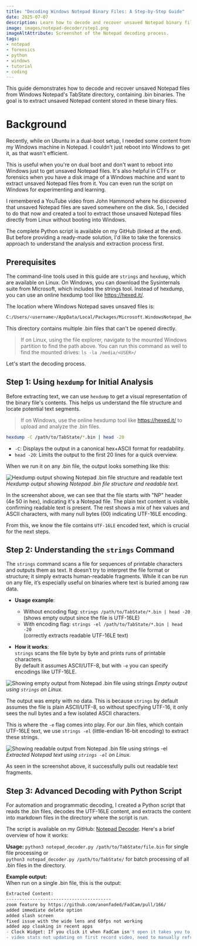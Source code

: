 ```yaml
---
title: "Decoding Windows Notepad Binary Files: A Step-by-Step Guide"
date: 2025-07-07
description: Learn how to decode and recover unsaved Notepad binary files. This guide covers forensic analysis, command-line tools, and a Python script to extract UTF-16LE encoded content from dual-boot setups or disk images.
image: images/notepad-decoder/step1.png
imageAltAttribute: Screenshot of the Notepad decoding process.
tags:
- notepad
- forensics
- python
- windows
- tutorial
- coding
---
```


This guide demonstrates how to decode and recover unsaved Notepad files from Windows Notepad's TabState directory, containing .bin binaries. The goal is to extract unsaved Notepad content stored in these binary files.

# Background

Recently, while on Ubuntu in a dual-boot setup, I needed some content from my Windows machine in Notepad. I couldn't just reboot into Windows to get it, as that wasn't efficient.

This is useful when you're on dual boot and don't want to reboot into Windows just to get unsaved Notepad files. It's also helpful in CTFs or forensics when you have a disk image of a Windows machine and want to extract unsaved Notepad files from it. You can even run the script on Windows for experimenting and learning.

I remembered a YouTube video from John Hammond where he discovered that unsaved Notepad files are saved somewhere on the disk. So, I decided to do that now and created a tool to extract those unsaved Notepad files directly from Linux without booting into Windows.

The complete Python script is available on my GitHub (linked at the end). But before providing a ready-made solution, I'd like to take the forensics approach to understand the analysis and extraction process first.

## Prerequisites

The command-line tools used in this guide are `strings` and `hexdump`, which are available on Linux. On Windows, you can download the Sysinternals suite from Microsoft, which includes the strings tool. Instead of hexdump, you can use an online hexdump tool like https://hexed.it/.

The location where Windows Notepad saves unsaved files is:
```zsh
C:/Users/<username>/AppData/Local/Packages/Microsoft.WindowsNotepad_8wekyb3d8bbwe/LocalState/TabState/
```

This directory contains multiple .bin files that can't be opened directly.
> If on Linux, using the file explorer, navigate to the mounted Windows partition to find the path above. You can run this command as well to find the mounted drives: `ls -la /media/<USER>/`

Let's start the decoding process.


## Step 1: Using `hexdump` for Initial Analysis

Before extracting text, we can use `hexdump` to get a visual representation of the binary file's contents. This helps us understand the file structure and locate potential text segments.
> If on Windows, use the online hexdump tool like https://hexed.it/ to upload and analyze the .bin files.

```zsh
hexdump -C /path/to/TabState/*.bin | head -20
```
- `-C`: Displays the output in a canonical hex+ASCII format for readability.
- `head -20`: Limits the output to the first 20 lines for a quick overview.

When we run it on any .bin file, the output looks something like this:

![Hexdump output showing Notepad .bin file structure and readable text](/images/notepad-decoder/step1.png)
*Hexdump output showing Notepad .bin file structure and readable text.*

In the screenshot above, we can see that the file starts with "NP" header (4e 50 in hex), indicating it's a Notepad file. The plain text content is visible, confirming readable text is present. The rest shows a mix of hex values and ASCII characters, with many null bytes (00) indicating UTF-16LE encoding.

From this, we know the file contains `UTF-16LE` encoded text, which is crucial for the next steps.

## Step 2: Understanding the `strings` Command

The `strings` command scans a file for sequences of printable characters and outputs them as text. It doesn’t try to interpret the file format or structure; it simply extracts human-readable fragments. While it can be run on any file, it’s especially useful on binaries where text is buried among raw data.

- **Usage example**:  
  - Without encoding flag: `strings /path/to/TabState/*.bin | head -20`  
    (shows empty output since the file is UTF-16LE)  
  - With encoding flag: `strings -el /path/to/TabState/*.bin | head -20`  
    (correctly extracts readable UTF-16LE text)  

- **How it works**:  
  `strings` scans the file byte by byte and prints runs of printable characters.  
  By default it assumes ASCII/UTF-8, but with `-e` you can specify encodings like UTF-16LE.

![Showing empty output from Notepad .bin file using `strings`](/images/notepad-decoder/step2.png)
*Empty output using `strings` on Linux.*

The output was empty with no data. This is because `strings` by default assumes the file is plain ASCII/UTF-8, so without specifying UTF-16, it only sees the null bytes and a few isolated ASCII characters.

This is where the `-e` flag comes into play. For our .bin files, which contain UTF-16LE text, we use `strings -el` (little-endian 16-bit encoding) to extract these strings.

![Showing readable output from Notepad .bin file using `strings -el`](/images/notepad-decoder/step2.2.png)
*Extracted Notepad text using `strings -el` on Linux.*

As seen in the screenshot above, it successfully pulls out readable text fragments.


## Step 3: Advanced Decoding with Python Script

For automation and programmatic decoding, I created a Python script that reads the .bin files, decodes the UTF-16LE content, and extracts the content into markdown files in the directory where the script is run.

The script is available on my GitHub: [Notepad Decoder](https://github.com/anonfaded/NotepadDecoder). Here's a brief overview of how it works:

**Usage:** `python3 notepad_decoder.py /path/to/TabState/file.bin` for single file processing or  
          `python3 notepad_decoder.py /path/to/TabState/` for batch processing of all .bin files in the directory.

**Example output:**  
When run on a single .bin file, this is the output:

```zsh
Extracted Content:
----------------------------------------
zoom feature by https://github.com/anonfaded/FadCam/pull/166/
added immediate delete option
added slash screen
fixed issue with the wide lens and 60fps not working
added app cloaking in recent apps
- Clock Widget: If you click it when FadCam isn't open it takes you to the widget page...
- video stats not updating on first record video, need to manually refresh...
```
